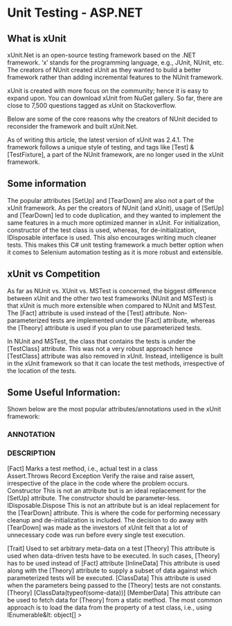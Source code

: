 # Unit Testing - ASP.NET

## What is xUnit
xUnit.Net is an open-source testing framework based on the .NET framework. ‘x’ stands for the programming language, e.g., JUnit, NUnit, etc. The creators of NUnit created xUnit as they wanted to build a better framework rather than adding incremental features to the NUnit framework.

xUnit is created with more focus on the community; hence it is easy to expand upon. You can download xUnit from NuGet gallery. So far, there are close to 7,500 questions tagged as xUnit on Stackoverflow.

Below are some of the core reasons why the creators of NUnit decided to reconsider the framework and built xUnit.Net.

As of writing this article, the latest version of xUnit was 2.4.1. The framework follows a unique style of testing, and tags like [Test] & [TestFixture], a part of the NUnit framework, are no longer used in the xUnit framework.

## Some information
The popular attributes [SetUp] and [TearDown] are also not a part of the xUnit framework. As per the creators of NUnit (and xUnit), usage of [SetUp] and [TearDown] led to code duplication, and they wanted to implement the same features in a much more optimized manner in xUnit. For initialization, constructor of the test class is used, whereas, for de-initialization, IDisposable interface is used. This also encourages writing much cleaner tests. This makes this C# unit testing framework a much better option when it comes to Selenium automation testing as it is more robust and extensible.

## xUnit vs Competition
As far as NUnit vs. XUnit vs. MSTest is concerned, the biggest difference between xUnit and the other two test frameworks (NUnit and MSTest) is that xUnit is much more extensible when compared to NUnit and MSTest. The [Fact] attribute is used instead of the [Test] attribute. Non-parameterized tests are implemented under the [Fact] attribute, whereas the [Theory] attribute is used if you plan to use parameterized tests.

In NUnit and MSTest, the class that contains the tests is under the [TestClass] attribute. This was not a very robust approach hence [TestClass] attribute was also removed in xUnit. Instead, intelligence is built in the xUnit framework so that it can locate the test methods, irrespective of the location of the tests.


## Some Useful Information:
Shown below are the most popular attributes/annotations used in the xUnit framework:

### ANNOTATION
### DESCRIPTION
[Fact]	Marks a test method, i.e., actual test in a class <br>
Assert.Throws Record Exception	Verify the raise and raise assert, irrespective of the place in the code where the problem occurs. <br>
Constructor	This is not an attribute but is an ideal replacement for the [SetUp] attribute. The constructor should be parameter-less.
IDisposable.Dispose	This is not an attribute but is an ideal replacement for the [TearDown] attribute. This is where the code for performing necessary cleanup and de-initialization is included.
The decision to do away with [TearDown] was made as the investors of xUnit felt that a lot of unnecessary code was run before every single test execution.

[Trait]	Used to set arbitrary meta-data on a test
[Theory]	This attribute is used when data-driven tests have to be executed. In such cases, [Theory] has to be used instead of [Fact] attribute
[InlineData]	This attribute is used along with the [Theory] attribute to supply a subset of data against which parameterized tests will be executed.
[ClassData]	This attribute is used when the parameters being passed to the [Theory] tests are not constants.
[Theory] [ClassData(typeof(some-data))]
[MemberData]	This attribute can be used to fetch data for [Theory] from a static method. The most common approach is to load the data from the property of a test class, i.e., using IEnumerable&lt: object[] >

